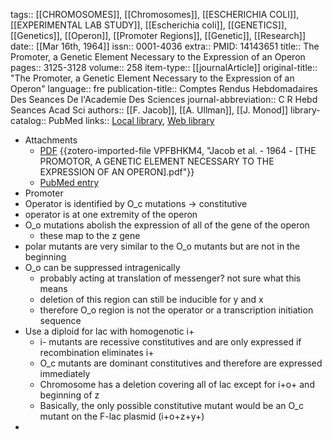 tags:: [[CHROMOSOMES]], [[Chromosomes]], [[ESCHERICHIA COLI]], [[EXPERIMENTAL LAB STUDY]], [[Escherichia coli]], [[GENETICS]], [[Genetics]], [[Operon]], [[Promoter Regions]], [[Genetic]], [[Research]]
date:: [[Mar 16th, 1964]]
issn:: 0001-4036
extra:: PMID: 14143651
title:: The Promoter, a Genetic Element Necessary to the Expression of an Operon
pages:: 3125-3128
volume:: 258
item-type:: [[journalArticle]]
original-title:: "The Promoter, a Genetic Element Necessary to the Expression of an Operon"
language:: fre
publication-title:: Comptes Rendus Hebdomadaires Des Seances De l'Academie Des Sciences
journal-abbreviation:: C R Hebd Seances Acad Sci
authors:: [[F. Jacob]], [[A. Ullman]], [[J. Monod]]
library-catalog:: PubMed
links:: [Local library](zotero://select/library/items/KG7Q8PQZ), [Web library](https://www.zotero.org/users/6106196/items/KG7Q8PQZ)

- Attachments
	- [PDF](zotero://select/library/items/VPFBHKM4) {{zotero-imported-file VPFBHKM4, "Jacob et al. - 1964 - [THE PROMOTOR, A GENETIC ELEMENT NECESSARY TO THE EXPRESSION OF AN OPERON].pdf"}}
	- [PubMed entry](http://www.ncbi.nlm.nih.gov/pubmed/14143651)
- Promoter
- Operator is identified by O_c mutations -> constitutive
- operator is at one extremity of the operon
- O_o mutations abolish the expression of all of the gene of the operon
	- these map to the z gene
- polar mutants are very similar to the O_o mutants but are not in the beginning
- O_o can be suppressed intragenically
	- probably acting at translation of messenger? not sure what this means
	- deletion of this region can still be inducible for y and x
	- therefore O_o region is not the operator or a transcription initiation sequence
- Use a diploid for lac with homogenotic i+
	- i- mutants are recessive constitutives and are only expressed if recombination eliminates i+
	- O_c mutants are dominant constitutives and therefore are expressed immediately
	- Chromosome has a deletion covering all of lac except for i+o+ and beginning of z
	- Basically, the only possible constitutive mutant would be an O_c mutant on the F-lac plasmid (i+o+z+y+)
-